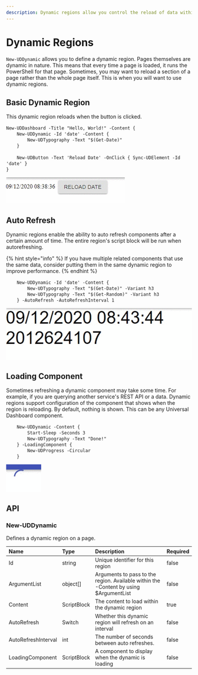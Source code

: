 ```yaml
---
description: Dynamic regions allow you control the reload of data within the region.
---
```


# Dynamic Regions

`New-UDDynamic` allows you to define a dynamic region. Pages themselves are dynamic in nature. This means that every time a page is loaded, it runs the PowerShell for that page. Sometimes, you may want to reload a section of a page rather than the whole page itself. This is when you will want to use dynamic regions.

## Basic Dynamic Region

This dynamic region reloads when the button is clicked.

```text
New-UDDashboard -Title "Hello, World!" -Content {
    New-UDDynamic -Id 'date' -Content {
        New-UDTypography -Text "$(Get-Date)"
    }

    New-UDButton -Text 'Reload Date' -OnClick { Sync-UDElement -Id 'date' }
}
```

![Reload on button click](../../../.gitbook/assets/nzjtyyol54.gif)

## Auto Refresh

Dynamic regions enable the ability to auto refresh components after a certain amount of time. The entire region's script block will be run when autorefreshing.

{% hint style="info" %}
If you have multiple related components that use the same data, consider putting them in the same dynamic region to improve performance.
{% endhint %}

```text
    New-UDDynamic -Id 'date' -Content {
        New-UDTypography -Text "$(Get-Date)" -Variant h3
        New-UDTypography -Text "$(Get-Random)" -Variant h3
    } -AutoRefresh -AutoRefreshInterval 1
```

![Auto refresh dynamic region](../../../.gitbook/assets/jfrntplfw0.gif)

## Loading Component

Sometimes refreshing a dynamic component may take some time. For example, if you are querying another service's REST API or a data. Dynamic regions support configuration of the component that shows when the region is reloading. By default, nothing is shown. This can be any Universal Dashboard component.

```text
    New-UDDynamic -Content {
        Start-Sleep -Seconds 3
        New-UDTypography -Text "Done!"
    } -LoadingComponent {
        New-UDProgress -Circular
    }
```

![Loading component for dynamic region](../../../.gitbook/assets/vwly75oka9.gif)

## API

### New-UDDynamic 

Defines a dynamic region on a page. 

| Name | Type | Description | Required |
| :--- | :--- | :--- | :--- |
| Id | string | Unique identifier for this region | false |
| ArgumentList | object\[\] | Arguments to pass to the region. Available within the -Content by using $ArgumentList | false |
| Content | ScriptBlock | The content to load within the dynamic region | true |
| AutoRefresh | Switch | Whether this dynamic region will refresh on an interval | false |
| AutoRefreshInterval | int | The number of seconds between auto refreshes. | false |
| LoadingComponent | ScriptBlock | A component to display when the dynamic is loading | false |

